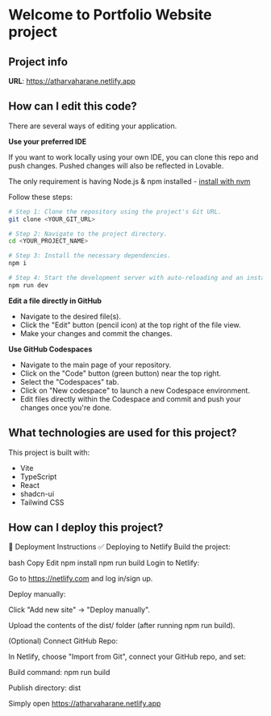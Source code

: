# Welcome to Portfolio Website project

## Project info

**URL**: https://atharvaharane.netlify.app

## How can I edit this code?

There are several ways of editing your application.

**Use your preferred IDE**

If you want to work locally using your own IDE, you can clone this repo and push changes. Pushed changes will also be reflected in Lovable.

The only requirement is having Node.js & npm installed - [install with nvm](https://github.com/nvm-sh/nvm#installing-and-updating)

Follow these steps:

```sh
# Step 1: Clone the repository using the project's Git URL.
git clone <YOUR_GIT_URL>

# Step 2: Navigate to the project directory.
cd <YOUR_PROJECT_NAME>

# Step 3: Install the necessary dependencies.
npm i

# Step 4: Start the development server with auto-reloading and an instant preview.
npm run dev
```

**Edit a file directly in GitHub**

- Navigate to the desired file(s).
- Click the "Edit" button (pencil icon) at the top right of the file view.
- Make your changes and commit the changes.

**Use GitHub Codespaces**

- Navigate to the main page of your repository.
- Click on the "Code" button (green button) near the top right.
- Select the "Codespaces" tab.
- Click on "New codespace" to launch a new Codespace environment.
- Edit files directly within the Codespace and commit and push your changes once you're done.

## What technologies are used for this project?

This project is built with:

- Vite
- TypeScript
- React
- shadcn-ui
- Tailwind CSS

## How can I deploy this project?

🚀 Deployment Instructions
✅ Deploying to Netlify
Build the project:

bash
Copy
Edit
npm install
npm run build
Login to Netlify:

Go to https://netlify.com and log in/sign up.

Deploy manually:

Click "Add new site" → "Deploy manually".

Upload the contents of the dist/ folder (after running npm run build).

(Optional) Connect GitHub Repo:

In Netlify, choose "Import from Git", connect your GitHub repo, and set:

Build command: npm run build

Publish directory: dist

Simply open https://atharvaharane.netlify.app


